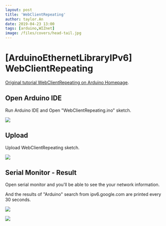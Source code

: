 ```yaml
---
layout: post
title: 'WebClientRepeating'
author: taylor.An
date: 2019-04-23 13:00
tags: [arduino,WIZnet]
image: /files/covers/head-tail.jpg
---
```


<a id="forkme" href="https://github.com/Wiznet/Ethernet/tree/IPv6"></a>

# [ArduinoEthernetLibraryIPv6] WebClientRepeating

[Original tutorial WebClientRepeating on Arduino Homepage](https://www.arduino.cc/en/Tutorial/WebClientRepeating).

## Open Arduino IDE

Run Arduino IDE and Open "WebClientRepeating.ino" sketch.

![](https://github.com/Wiznet/Ethernet/wiki/Jpg/IPv6/WebClientRepeating/1-IDE-Open.JPG)

## Upload

Upload WebClientRepeating sketch.

![](https://github.com/Wiznet/Ethernet/wiki/Jpg/IPv6/WebClientRepeating/2-IDE-Upload.JPG)

## Serial Monitor - Result

Open serial monitor and you'll be able to see the your network information.

And the results of "Arduino" search from ipv6.google.com are printed every 30 seconds.

![](https://github.com/Wiznet/Ethernet/wiki/Jpg/IPv6/WebClientRepeating/3-Serial%20Monitor.JPG)

![](https://github.com/Wiznet/Ethernet/wiki/Jpg/IPv6/WebClientRepeating/4-Serial%20Monitor.JPG)

